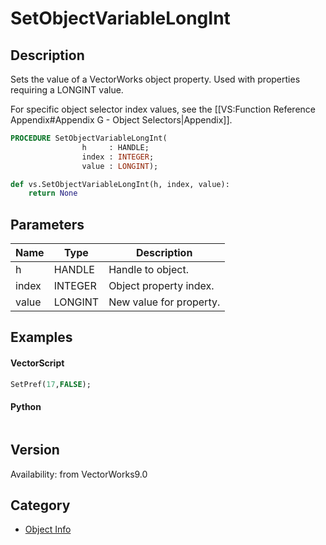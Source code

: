 # SetObjectVariableLongInt

## Description
Sets the value of a VectorWorks object property. Used with properties requiring a LONGINT value.

For specific object selector index values, see the [[VS:Function Reference Appendix#Appendix G - Object Selectors|Appendix]].

```pascal
PROCEDURE SetObjectVariableLongInt(
				h     : HANDLE;
				index : INTEGER;
				value : LONGINT);
```

```python
def vs.SetObjectVariableLongInt(h, index, value):
    return None
```

## Parameters
|Name|Type|Description|
|---|---|---|
|h|HANDLE|Handle to object.|
|index|INTEGER|Object property index.|
|value|LONGINT|New value for property.|

## Examples
#### VectorScript ####
```pascal
SetPref(17,FALSE);
```
#### Python ####
```python

```

## Version
Availability: from VectorWorks9.0

## Category
* [Object Info](../Categories/Object%20Info.md)
